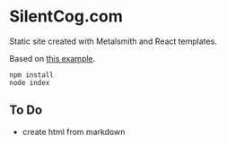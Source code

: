 # SilentCog.com

Static site created with Metalsmith and React templates.

Based on [this example](https://github.com/yeojz/metalsmith-react-templates/tree/master/examples).

```
npm install
node index
```

## To Do
- create html from markdown